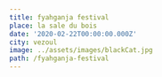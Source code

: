 ```yaml
---
title: fyahganja festival
place: la sale du bois
date: '2020-02-22T00:00:00.000Z'
city: vezoul
image: ../assets/images/blackCat.jpg
path: /fyahganja-festival
---
```


